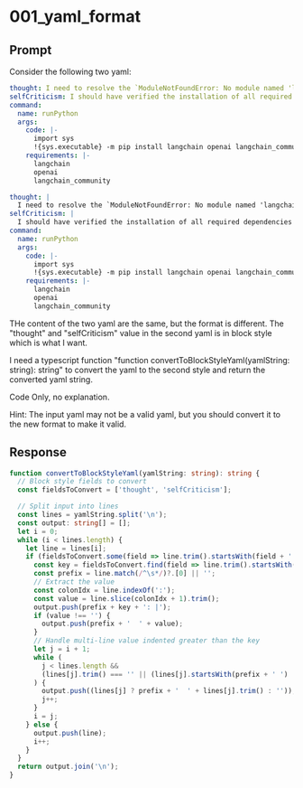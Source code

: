 # 001_yaml_format

## Prompt

Consider the following two yaml:

```yaml
thought: I need to resolve the `ModuleNotFoundError: No module named 'langchain_community'` error by ensuring that all necessary dependencies are correctly installed.
selfCriticism: I should have verified the installation of all required dependencies before running the code.
command:
  name: runPython
  args:
    code: |-
      import sys
      !{sys.executable} -m pip install langchain openai langchain_community
    requirements: |-
      langchain
      openai
      langchain_community
```

```yaml
thought: |
  I need to resolve the `ModuleNotFoundError: No module named 'langchain_community'` error by ensuring that all necessary dependencies are correctly installed.
selfCriticism: |
  I should have verified the installation of all required dependencies before running the code.
command:
  name: runPython
  args:
    code: |-
      import sys
      !{sys.executable} -m pip install langchain openai langchain_community
    requirements: |-
      langchain
      openai
      langchain_community
```

THe content of the two yaml are the same, but the format is different. The "thought" and "selfCriticism" value in the second yaml is in block style which is what I want. 

I need a typescript function "function convertToBlockStyleYaml(yamlString: string): string" to convert the yaml to the second style and return the converted yaml string.

Code Only, no explanation.

Hint: The input yaml may not be a valid yaml, but you should convert it to the new format to make it valid.

## Response

```typescript
function convertToBlockStyleYaml(yamlString: string): string {
  // Block style fields to convert
  const fieldsToConvert = ['thought', 'selfCriticism'];

  // Split input into lines
  const lines = yamlString.split('\n');
  const output: string[] = [];
  let i = 0;
  while (i < lines.length) {
    let line = lines[i];
    if (fieldsToConvert.some(field => line.trim().startsWith(field + ':'))) {
      const key = fieldsToConvert.find(field => line.trim().startsWith(field + ':'))!;
      const prefix = line.match(/^\s*/)?.[0] || '';
      // Extract the value
      const colonIdx = line.indexOf(':');
      const value = line.slice(colonIdx + 1).trim();
      output.push(prefix + key + ': |');
      if (value !== '') {
        output.push(prefix + '  ' + value);
      }
      // Handle multi-line value indented greater than the key
      let j = i + 1;
      while (
        j < lines.length &&
        (lines[j].trim() === '' || (lines[j].startsWith(prefix + ' ') || lines[j].startsWith(prefix + '\t')))
      ) {
        output.push((lines[j] ? prefix + '  ' + lines[j].trim() : ''));
        j++;
      }
      i = j;
    } else {
      output.push(line);
      i++;
    }
  }
  return output.join('\n');
}
```

